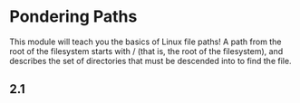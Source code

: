 # Pondering Paths
This module will teach you the basics of Linux file paths!
 A path from the root of the filesystem starts with / (that is, the root of the filesystem), and describes the set of directories that must be descended into to find the file. 

 ## 2.1 
